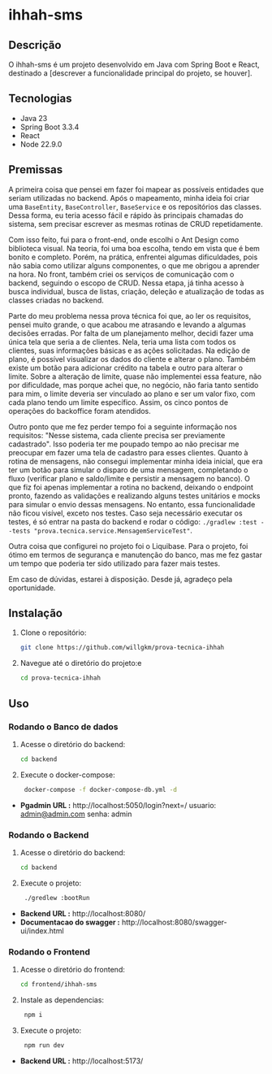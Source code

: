 # ihhah-sms

## Descrição
O ihhah-sms é um projeto desenvolvido em Java com Spring Boot e React, destinado a [descrever a funcionalidade principal do projeto, se houver].

## Tecnologias
- Java 23
- Spring Boot 3.3.4
- React
- Node 22.9.0

## Premissas

A primeira coisa que pensei em fazer foi mapear as possíveis entidades que seriam utilizadas no backend. Após o mapeamento, minha ideia foi criar uma `BaseEntity`, `BaseController`, `BaseService` e os repositórios das classes. Dessa forma, eu teria acesso fácil e rápido às principais chamadas do sistema, sem precisar escrever as mesmas rotinas de CRUD repetidamente.

Com isso feito, fui para o front-end, onde escolhi o Ant Design como biblioteca visual. Na teoria, foi uma boa escolha, tendo em vista que é bem bonito e completo. Porém, na prática, enfrentei algumas dificuldades, pois não sabia como utilizar alguns componentes, o que me obrigou a aprender na hora. No front, também criei os serviços de comunicação com o backend, seguindo o escopo de CRUD. Nessa etapa, já tinha acesso à busca individual, busca de listas, criação, deleção e atualização de todas as classes criadas no backend.

Parte do meu problema nessa prova técnica foi que, ao ler os requisitos, pensei muito grande, o que acabou me atrasando e levando a algumas decisões erradas. Por falta de um planejamento melhor, decidi fazer uma única tela que seria a de clientes. Nela, teria uma lista com todos os clientes, suas informações básicas e as ações solicitadas. Na edição de plano, é possível visualizar os dados do cliente e alterar o plano. Também existe um botão para adicionar crédito na tabela e outro para alterar o limite. Sobre a alteração de limite, quase não implementei essa feature, não por dificuldade, mas porque achei que, no negócio, não faria tanto sentido para mim, o limite deveria ser vinculado ao plano e ser um valor fixo, com cada plano tendo um limite específico. Assim, os cinco pontos de operações do backoffice foram atendidos.

Outro ponto que me fez perder tempo foi a seguinte informação nos requisitos: "Nesse sistema, cada cliente precisa ser previamente cadastrado". Isso poderia ter me poupado tempo ao não precisar me preocupar em fazer uma tela de cadastro para esses clientes. Quanto à rotina de mensagens, não consegui implementar minha ideia inicial, que era ter um botão para simular o disparo de uma mensagem, completando o fluxo (verificar plano e saldo/limite e persistir a mensagem no banco). O que fiz foi apenas implementar a rotina no backend, deixando o endpoint pronto, fazendo as validações e realizando alguns testes unitários e mocks para simular o envio dessas mensagens. No entanto, essa funcionalidade não ficou visível, exceto nos testes. Caso seja necessário executar os testes, é só entrar na pasta do backend e rodar o código: `./gradlew :test --tests "prova.tecnica.service.MensagemServiceTest"`.

Outra coisa que configurei no projeto foi o Liquibase. Para o projeto, foi ótimo em termos de segurança e manutenção do banco, mas me fez gastar um tempo que poderia ter sido utilizado para fazer mais testes.

Em caso de dúvidas, estarei à disposição. Desde já, agradeço pela oportunidade.


## Instalação

1. Clone o repositório:
   ```bash
   git clone https://github.com/willgkm/prova-tecnica-ihhah

2. Navegue até o diretório do projeto:e
   ```bash
   cd prova-tecnica-ihhah

## Uso

### Rodando o Banco de dados 

1. Acesse o diretório do backend:
   ```bash
   cd backend

2. Execute o docker-compose:
   ```bash
    docker-compose -f docker-compose-db.yml -d 

- **Pgadmin URL :**  http://localhost:5050/login?next=/
usuario: admin@admin.com
senha: admin
   


### Rodando o Backend

1. Acesse o diretório do backend:
   ```bash
   cd backend

2. Execute o projeto:
   ```bash
    ./gredlew :bootRun

- **Backend URL :**  http://localhost:8080/
- **Documentacao do swagger  :**  http://localhost:8080/swagger-ui/index.html

### Rodando o Frontend

1. Acesse o diretório do frontend:
   ```bash
   cd frontend/ihhah-sms

2. Instale as dependencias:
   ```bash
    npm i  

2. Execute o projeto:
   ```bash
    npm run dev 

 - **Backend URL :**  http://localhost:5173/
  



